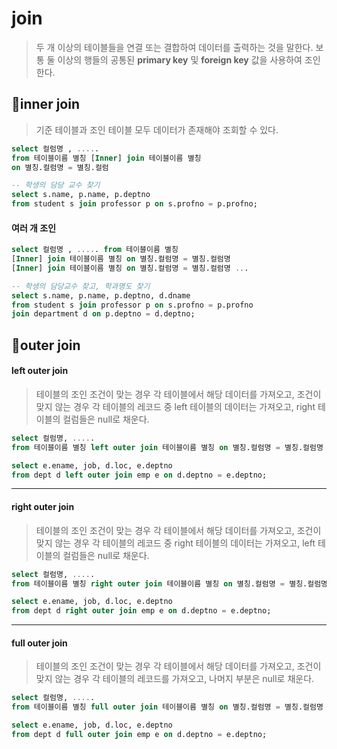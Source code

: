 
# join
> 두 개 이상의 테이블들을 연결 또는 결합하여 데이터를 출력하는 것을 말한다.
> 보통 둘 이상의 행들의 공통된 **primary key** 및 **foreign key** 값을 사용하여 조인한다.

## 🛴inner join
> 기준 테이블과 조인 테이블 모두 데이터가 존재해야 조회할 수 있다.
```sql
select 컬럼명 , .....
from 테이블이름 별칭 [Inner] join 테이블이름 별칭
on 별칭.컬럼명 = 별칭.컬럼
```
```sql
-- 학생의 담당 교수 찾기
select s.name, p.name, p.deptno 
from student s join professor p on s.profno = p.profno;
```
#### 여러 개 조인 
```sql
select 컬럼명 , ..... from 테이블이름 별칭 
[Inner] join 테이블이름 별칭 on 별칭.컬럼명 = 별칭.컬럼명 
[Inner] join 테이블이름 별칭 on 별칭.컬럼명 = 별칭.컬럼명 ...
```
```sql
-- 학생의 담당교수 찾고, 학과명도 찾기
select s.name, p.name, p.deptno, d.dname
from student s join professor p on s.profno = p.profno
join department d on p.deptno = d.deptno;
```

## 🚗outer join
#### left outer join
> 테이블의 조인 조건이 맞는 경우 각 테이블에서 해당 데이터를 가져오고, 조건이 맞지 않는 경우 각 테이블의 레코드 중 left 테이블의 데이터는 가져오고, right 테이블의 컬럼들은 null로 채운다.  
 
```sql
select 컬럼명, ..... 
from 테이블이름 별칭 left outer join 테이블이름 별칭 on 별칭.컬럼명 = 별칭.컬럼명
```
```sql
select e.ename, job, d.loc, e.deptno
from dept d left outer join emp e on d.deptno = e.deptno;
```
<hr />

#### right outer join
> 테이블의 조인 조건이 맞는 경우 각 테이블에서 해당 데이터를 가져오고, 조건이 맞지 않는 경우 각 테이블의 레코드 중 right 테이블의 데이터는 가져오고, left 테이블의 컬럼들은 null로 채운다.  
```sql
select 컬럼명, ..... 
from 테이블이름 별칭 right outer join 테이블이름 별칭 on 별칭.컬럼명 = 별칭.컬럼명
```
```sql
select e.ename, job, d.loc, e.deptno
from dept d right outer join emp e on d.deptno = e.deptno;
```
<hr />

#### full outer join
> 테이블의 조인 조건이 맞는 경우 각 테이블에서 해당 데이터를 가져오고, 조건이 맞지 않는 경우 각 테이블의 레코드를 가져오고, 나머지 부분은 null로 채운다.

  
```sql
select 컬럼명, ..... 
from 테이블이름 별칭 full outer join 테이블이름 별칭 on 별칭.컬럼명 = 별칭.컬럼명
```
```sql
select e.ename, job, d.loc, e.deptno
from dept d full outer join emp e on d.deptno = e.deptno;
```
